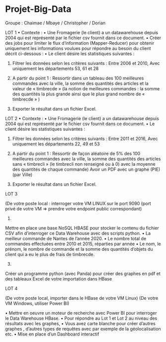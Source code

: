 # Projet-Big-Data

Groupe : Chaimae / Mbaye / Christopher / Dorian




 LOT 1
•
Contexte :
•
Une Fromagerie (le client) a un datawarehouse depuis 2004 qui est représenté par le fichier csv fournit dans ce document.
•
Créer des jobs pour limiter le flux d’information (Mapper-Reducer) pour obtenir uniquement les informations voulues pour répondre au besoin du client décrit ci-dessous :
•
Le client désire les statistiques suivantes :

1) Filtrer les données selon les critères suivants :
Entre 2006 et 2010,
Avec uniquement les départements 53, 61 et 28

2) A partir du point 1 : Ressortir dans un tableau des 100 meilleures commandes avec la ville, la somme des quantités des articles et la valeur de « timbrecde » (la notion de meilleures commandes : la somme des quantités la plus grande ainsi que le plus grand nombre de « timbrecde » )

3) Exporter le résultat dans un fichier Excel.


LOT 2
•
Contexte :
•
Une Fromagerie (le client) a un datawarehouse depuis 2004 qui est représenté par le fichier csv fournit dans ce document.
•
Le client désire les statistiques suivantes :

1) Filtrer les données selon les critères suivants :
Entre 2011 et 2016,
Avec uniquement les départements 22, 49 et 53

2) A partir du point 1 : Ressortir de façon aléatoire de 5% des 100 meilleures commandes avec la ville, la somme des quantités des articles sans « timbrecli » (le timbrecli non renseigné ou à 0) avec la moyenne des quantités de chaque commande)
Avoir un PDF avec un graphe (PIE) (par Ville)

3) Exporter le résultat dans un fichier Excel.

LOT 3

(De votre poste local : interroger votre VM LINUX sur le port 9090 (port privé de votre VM => prendre votre endpoint public correspondant)

1)
Mettre en place une base NoSQL HBASE pour stocker le contenu du fichier CSV afin d’interroger ce Data Warehouse avec des scripts python.
•
La meilleur commande de Nantes de l’année 2020.
•
Le nombre total de commandes effectuées entre 2010 et 2015, réparties par année
•
Le nom, le prénom, le nombre de commande et la somme des quantités d’objets du client qui a eu le plus de frais de timbrecde.

3)
Créer un programme python (avec Panda) pour créer des graphes en pdf et des tableaux Excel de votre importation dans HBase

LOT 4

(De votre poste local, importer dans le HBase de votre VM Linux)
(De votre VM Windows, utiliser Power BI)

• Mettre en oeuvre un moteur de recherche avec Power BI pour interroger le Data Warehouse HBase.
•
Pour répondre au Lot 1 et Lot 2 au niveau des résultats avec les graphes,
•
Vous avez carte blanche pour créer d’autres graphes , d’autres types de requêtes avec par exemple de la géolocalisation etc.
•
Mise en place d’un Dashboard interactif
